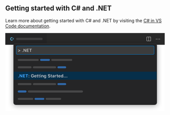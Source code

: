 ## Getting started with C# and .NET

Learn more about getting started with C# and .NET by visiting the [C# in VS Code documentation](https://code.visualstudio.com/docs/languages/csharp).

![A screenshot of the .NET Getting Started command pallete](learn-more-win.svg)